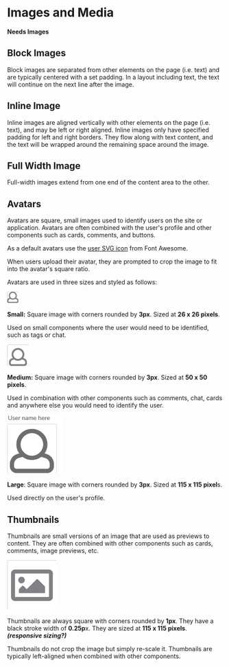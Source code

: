 # Images and Media

**Needs Images**

## Block Images

Block images are separated from other elements on the page \(i.e. text\) and are typically centered with a set padding. In a layout including text, the text will continue on the next line after the image.

## Inline Image

Inline images are aligned vertically with other elements on the page \(i.e. text\), and may be left or right aligned. Inline images only have specified padding for left and right borders. They flow along with text content, and the text will be wrapped around the remaining space around the image.

## Full Width Image

Full-width images extend from one end of the content area to the other.

## Avatars

Avatars are square, small images used to identify users on the site or application. Avatars are often combined with the user's profile and other components such as cards, comments, and buttons.

As a default avatars use the [user SVG icon](https://fontawesome.com/icons/user?style=solid) from Font Awesome.

When users upload their avatar, they are prompted to crop the image to fit into the avatar's square ratio.

Avatars are used in three sizes and styled as follows:

![](.gitbook/assets/avatar_small.png)

**Small:** Square image with corners rounded by **3px**. Sized at **26 x 26 pixels**.

Used on small components where the user would need to be identified, such as tags or chat.

![](.gitbook/assets/avatar_medium.png)

**Medium:** Square image with corners rounded by **3px**. Sized at **50 x 50 pixels**.

Used in combination with other components such as comments, chat, cards and anywhere else you would need to identify the user.

![](.gitbook/assets/avatar_large.png)

**Large**: Square image with corners rounded by **3px**. Sized at **115 x 115 pixel**s.

Used directly on the user's profile.

## Thumbnails

Thumbnails are small versions of an image that are used as previews to content. They are often combined with other components such as cards, comments, image previews, etc.

![](.gitbook/assets/thumbnail.png)

Thumbnails are always square with corners rounded by **1px**. They have a black stroke width of **0.25p**x. They are sized at **115 x 115 pixels**. _**\(responsive sizing?\)**_

Thumbnails do not crop the image but simply re-scale it. Thumbnails are typically left-aligned when combined with other components.

